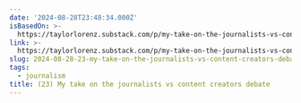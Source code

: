 ```yaml
---
date: '2024-08-28T23:48:34.000Z'
isBasedOn: >-
  https://taylorlorenz.substack.com/p/my-take-on-the-journalists-vs-content?r=evw8&utm_campaign=post&utm_medium=web&triedRedirect=true
link: >-
  https://taylorlorenz.substack.com/p/my-take-on-the-journalists-vs-content?r=evw8&utm_campaign=post&utm_medium=web&triedRedirect=true
slug: 2024-08-28-23-my-take-on-the-journalists-vs-content-creators-debate
tags:
  - journalism
title: (23) My take on the journalists vs content creators debate
---
```

 
